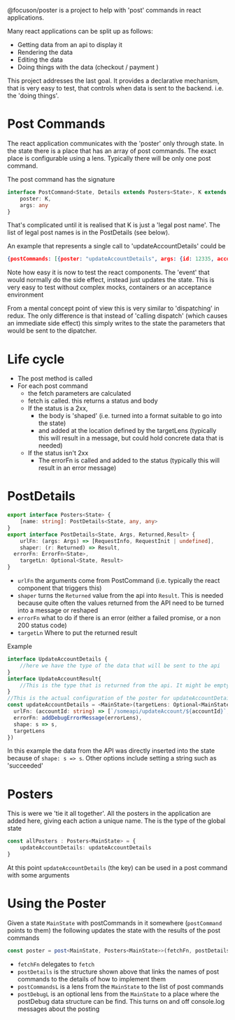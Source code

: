 @focuson/poster is a project to help with 'post' commands in react applications.

Many react applications can be split up as follows:

* Getting data from an api to display it
* Rendering the data
* Editing the data
* Doing things with the data (checkout / payment )

This project addresses the last goal. It provides a declarative mechanism, that is very easy to test, that controls when
data is sent to the backend. i.e. the 'doing things'.

# Post Commands

The react application communicates with the 'poster' only through state. In the state there is a place that has an array
of post commands. The exact place is configurable using a lens. Typically there will be only one post command.

The post command has the signature

```typescript
interface PostCommand<State, Details extends Posters<State>, K extends keyof Details> {
    poster: K,
    args: any  
}
```

That's complicated until it is realised that K is just a 'legal post name'. The list of legal post names is in the
PostDetails (see below).

An example that represents a single call to 'updateAccountDetails' could be

```json lines
{postCommands: [{poster: "updateAccountDetails", args: {id: 12335, accountDetails: {some: "accountDetails"}}}]}
```

Note how easy it is now to test the react components. The 'event' that would normally do the side effect, instead just
updates the state. This is very easy to test without complex mocks, containers or an acceptance environment

From a mental concept point of view this is very similar to 'dispatching' in redux. The only difference is that instead of
'calling dispatch' (which causes an immediate side effect) this simply writes to the state the parameters that would be sent 
to the dipatcher. 

# Life cycle

* The post method is called
* For each post command 
  * the fetch parameters are calculated
  * fetch is called. this returns a status and body
  * If the status is a 2xx, 
    * the body is 'shaped' (i.e. turned into a format suitable to go into the state)
    * and added at the location defined by the targetLens (typically this will result in a message, but could hold concrete data that is needed)
  * If the status isn't 2xx
    * The errorFn is called and added to the status (typically this will result in an error message)


# PostDetails

```typescript
export interface Posters<State> {
    [name: string]: PostDetails<State, any, any>
}
export interface PostDetails<State, Args, Returned,Result> {
    urlFn: (args: Args) => [RequestInfo, RequestInit | undefined],
    shaper: (r: Returned) => Result,
  errorFn: ErrorFn<State>,
    targetLn: Optional<State, Result>
}
```
* `urlFn` the arguments come from PostCommand (i.e. typically the react component that triggers this)
* `shaper` turns the `Returned` value from the api into `Result`. This is needed because quite often the values returned from the API need to be turned into a message or reshaped
* `errorFn` what to do if there is an error (either a failed promise, or a non 200 status code)
* `targetLn` Where to put the returned result

Example

```typescript
interface UpdateAccountDetails {
    //here we have the type of the data that will be sent to the api
}
interface UpdateAccountResult{
    //This is the type that is returned from the api. It might be empty, or it might has a message like 'succeeded'
}
//This is the actual configuration of the poster for updateAccountDetails
const updateAccountDetails = <MainState>(targetLens: Optional<MainState, UpdateAccountResult>): PostDetails<MainState, String, UpdateAccountDetails, UpdateAccountDetails> => ({
  urlFn: (accountId: string) => [`/someapi/updateAccount/${accountId}`, { method: 'post' }],
  errorFn: addDebugErrorMessage(errorLens),
  shape: s => s,
  targetLens
})
```
In this example the data from the API was directly inserted into the state because of `shape: s => s`. Other options include setting a string such as 'succeeded'


# Posters

This is were we 'tie it all together'. All the posters in the application are added here, giving each action a unique name. The <MainState> is the type of 
the global state

```typescript
const allPosters : Posters<MainState> = {
    updateAccountDetails: updateAccountDetails
}
```
At this point `updateAccountDetails` (the key) can be used in a post command with some arguments

# Using the Poster

Given a state `MainState` with postCommands in it somewhere (`postCommand` points to them) the following updates the state with the results of the post commands

```typescript
const poster = post<MainState, Posters<MainState>>(fetchFn, postDetails, postCommandsL, postDebugL)
```
* `fetchFn` delegates to `fetch`
* `postDetails` is the structure shown above that links the names of post commands to the details of how to implement them
* `postCommandsL` is a lens from the `MainState` to the list of post commands
* `postDebugL` is an optional lens from the `MainState` to a place where the postDebug data structure can be find. This turns on and off console.log messages about the posting



